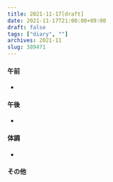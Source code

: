 ```yaml
---
title: 2021-11-17[draft]
date: 2021-11-17T21:00:00+09:00
draft: false
tags: ["diary", ""]
archives: 2021-11
slug: 389471
---
```

#### 午前
- 
#### 午後
- 
#### 体調
- 
#### その他